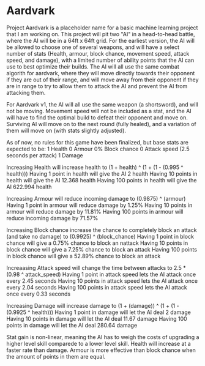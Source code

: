 # Aardvark

Project Aardvark is a placeholder name for a basic machine learning project that I am working on. This project will pit two "AI" in a head-to-head battle, where the AI will be in a 64ft x 64ft grid. For the earliest version, the AI will be allowed to choose one of several weapons, and will have a select number of stats (Health, armour, block chance, movement speed, attack speed, and damage), with a limited number of ability points that the AI can use to best optimize their builds. The AI will all use the same combat algorith for aardvark, where they will move directly towards their opponent if they are out of their range, and will move away from their opponent if they are in range to try to allow them to attack the AI and prevent the AI from attacking them. 

For Aardvark v1, the AI will all use the same weapon (a shortsword), and will not be moving. Movement speed will not be included as a stat, and the AI will have to find the optimal build to defeat their opponent and move on. Surviving AI will move on to the next round (fully healed), and a variation of them will move on (with stats slightly adjusted).

As of now, no rules for this game have been finalized, but base stats are expected to be:
    1 Health
    0 Armour
    0% Block chance
    0 Attack speed (2.5 seconds per attack)
    1 Damage

Increasing Health will increase health to (1 + health) ^ (1 + (1 - (0.995 ^ health)))
    Having 1 point in health will give the AI 2 health
    Having 10 points in health will give the AI 12.368 health
    Having 100 points in health will give the AI 622.994 health

Increasing Armour will reduce incoming damage to (0.9875) ^ (armour)
    Having 1 point in armour will reduce damage by 1.25%
    Having 10 points in armour will reduce damage by 11.81%
    Having 100 points in armour will reduce incoming damage by 71.57%

Increasing Block chance increase the chance to completely block an attack (and take no damage) to (0.9925) ^ (block_chance)
    Having 1 point in block chance will give a 0.75% chance to block an nattack
    Having 10 points in block chance will give a 7.25% chance to block an attack
    Having 100 points in block chance will give a 52.89% chance to block an attack

Increaasing Attack speed will change the time between attacks to 2.5 * (0.98 ^ attack_speed)
    Having 1 point in attack speed lets the AI attack once every 2.45 seconds
    Having 10 points in attack speed lets the AI attack once every 2.04 seconds
    Having 100 points in attack speed lets the AI attack once every 0.33 seconds

Increasing Damage will increase damage to (1 + (damage)) ^ (1 + (1 - (0.9925 ^ health)))
    Having 1 point in damage will let the AI deal 2 damage
    Having 10 points in damage will let the AI deal 11.67 damage
    Having 100 points in damage will let the AI deal 280.64 damage


Stat gain is non-linear, meaning the AI has to weigh the costs of upgrading a higher level skill comparede to a lower level skill. Health will increase at a faster rate than damage. Armour is more effective than block chance when the amount of points in them are equal. 



